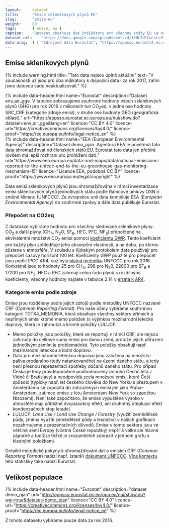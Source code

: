 ```yaml
---
layout:     dataset
title:      "Emise skleníkových plynů EU"
slug:       "emise-eu"
weight:     60
tags:       [ emise, eu ]
caption:    "Dataset obsahuje dva indikátory pro všechny státy EU (a některé další státy): Velikost populace k 1. 1. 2016 a Emise skleníkových plynů (CO<sub>2</sub>, N<sub>2</sub>O, CH<sub>4</sub>, HFC, PFC, SF<sub>6</sub>, NF<sub>3</sub> a přepočet na tuny CO<sub>2</sub>eq) za rok 2016."
dataset-url:    "https://docs.google.com/spreadsheets/d/1KNL5d1CwLsLc8INquN7z5ABdr52APEsDjEsUcYGh_Mk/edit#gid=979818322"
data-orig:  [ [ "Zdrojová data Eurostat", "https://appsso.eurostat.ec.europa.eu/nui/show.do?dataset=env_air_gge&lang=en" ] ]
---
```

<div class="section"><div class="container" markdown="1">

## Emise skleníkových plynů

{% include warning.html
    title="Tato data nejsou úplně aktuální"
    text="V současnosti už jsou pro oba indikátory k dispozici data i za rok 2017, zatím jsme datovou sadu neaktualizovali."
%}

<div class="row"><div class="col-md-6">
{% include data-header.html
    name="Eurostat"
    description="Dataset env_air_gge. V tabulce zobrazujeme souhrnné hodnoty všech skleníkových plynů (GHG) pro rok 2016 v milionech tun CO<sub>2</sub>eq, v jedné ose hodnoty SRC_CRF (kategorie zdroje emisí), v druhé ose hodnoty GEO (geografická oblast)."
    url="https://appsso.eurostat.ec.europa.eu/nui/show.do?dataset=env_air_gge&lang=en"
    licence="CC BY 4.0"
    licence-url="https://creativecommons.org/licenses/by/4.0/"
    licence-proof="https://ec.europa.eu/info/legal-notice_en"
%}
</div><div class="col-md-6">
{% include data-header.html
    name="EEA (European Environmental Agency)"
    description="Dataset demo_pjan. Agentura EEA je pověřená tato data shromažďovat od členských států EU, Eurostat tato data jen přebírá (ovšem má lepší rozhraní pro prohlížení dat)."
    url="https://www.eea.europa.eu/data-and-maps/data/national-emissions-reported-to-the-unfccc-and-to-the-eu-greenhouse-gas-monitoring-mechanism-15"
    licence="Licence EEA, podobná CC BY"
    licence-proof="https://www.eea.europa.eu/legal/copyright"
%}
</div></div>

Data emisí skleníkových plynů jsou shromažďována v rámci inventarizace emisí skleníkových plynů jednotlivých státu podle Rámcové úmluvy OSN o změně klimatu (UNFCCC). Za evropskou unii data kompiluje EEA (_European Environmental Agency_) do souhrnné zprávy a dále data publikuje Eurostat.

### Přepočet na CO2eq

Z databáze vybíráme hodnotu pro všechny sledované skleníkové plyny: CO<sub>2</sub> a další plyny (CH<sub>4</sub>, N<sub>2</sub>O, SF<sub>6</sub>, HFC, PFC, NF<sub>3</sub>) přepočtené na ekvivalentní množství CO<sub>2</sub> emisí pomocí [koeficientu GWP](https://en.wikipedia.org/wiki/Global_warming_potential#Values). Tento koeficient pro každý plyn zohledňuje jeho absorpční vlastnosti, a na dobu, po kterou zůstane v atmosféře. V souladu s Kjótským protokolem data používají pro přepočet časový horizont 100 let. Koeficienty GWP použité pro přepočet jsou podle IPCC AR4, což byla [platná metodika](https://unfccc.int/process-and-meetings/transparency-and-reporting/methods-for-climate-change-transparency/common-metrics) UNFCCC pro rok 2016. Konkrétně jsou to hodnoty 25 pro CH<sub>4</sub>, 298 pro N<sub>2</sub>0, 22800 pro SF<sub>6</sub> a 17200 pro NF<sub>3</sub>. HFC a PFC zahrnují celou řadu plynů s rozdílnými koeficienty, všechny hodnoty najdete v tabulce 2.14 v [errata k AR4](https://www.ipcc.ch/site/assets/uploads/2018/05/ar4-wg1-errata.pdf).

### Kategorie emisí podle zdroje

Emise jsou rozděleny podle jejich zdrojů podle metodiky UNFCCC nazvané CRF (_Common Reporting Format_). Pro naše účely vybíráme souhrnnou kategorii TOTX4_MEMONIA, která obsahuje všechny sektory přímých a nepřímých emisí kromě memo položek (s výjimkou mezinárodní letecké dopravy, která je zahrnuta) a kromě položky LULUCF:

* Memo položky jsou položky, které se reportují v rámci CRF, ale nejsou zahrnuty do celkové sumy emisí pro danou zemi, protože jejich přiřazení jednotlivým zemím je problematické. Tyto položky obsahují např. mezinárodní leteckou a lodní dopravu.
* Data pro mezinárodní leteckou dopravu jsou založena na množství paliva prodaného (tedy natankovaného) na území daného státu, a tedy není přesnou reprezentací spotřeby občanů daného státu. Pro případ Česka je tedy pravděpodobně podhodnocený (mnoho Čechů létá z Vídně či Bratislavy) a neodpovídá zcela množství emisí, které Češi způsobí (typicky např. let českého člověka do New Yorku s přestupem v Amsterdamu se započítá do zobrazených emisí jen jako Praha–Amsterdam, zatímco emise z letu Amsterdam–New York se započtou Nizozemí). Není také započítáno, že emise vypuštěné vysoko v atmosféře mají přibližně dvojnásobný efekt, ani druhotný oteplující efekt kondenzačních stop letadel.
* LULUCF: _Land Use / Land Use Change / Forestry_ (využítí zemědělské půdy, změna využítí zemědělské půdy a lesnictví) v našich grafikách nezahrnujeme z prezentačních důvodů. Emise v tomto sektoru jsou ve většině zemí Evropy (včetně České republiky) nepříliš velké ale hlavně záporné a tudíž je těžké je srozumitelně zobrazit v jednom grafu s kladnými položkami.

Detailní metodické pokyny k shromažďování dat o emisích CRF (_Common Reporting Format_) nabízí např. (starší) [dokument UNFCCC](https://unfccc.int/resource/docs/cop5/07.pdf). [Více kontextu](https://ec.europa.eu/eurostat/statistics-explained/index.php?title=Greenhouse_gas_emission_statistics&redirect=no#Trends_in_greenhouse_gas_emissions) této statistiky také nabízí Eurostat.

</div></div>
<div class="section"><div class="container" markdown="1">

## Velikost populace

{% include data-header.html
    name="Eurostat"
    description="dataset demo_pjan"
    url="http://appsso.eurostat.ec.europa.eu/nui/show.do?wai=true&dataset=demo_pjan"
    licence="CC BY 4.0"
    licence-url="https://creativecommons.org/licenses/by/4.0/"
    licence-proof="https://ec.europa.eu/info/legal-notice_en"
%}

Z tohoto datasetu vybíráme pouze data za rok 2016.

</div></div>
